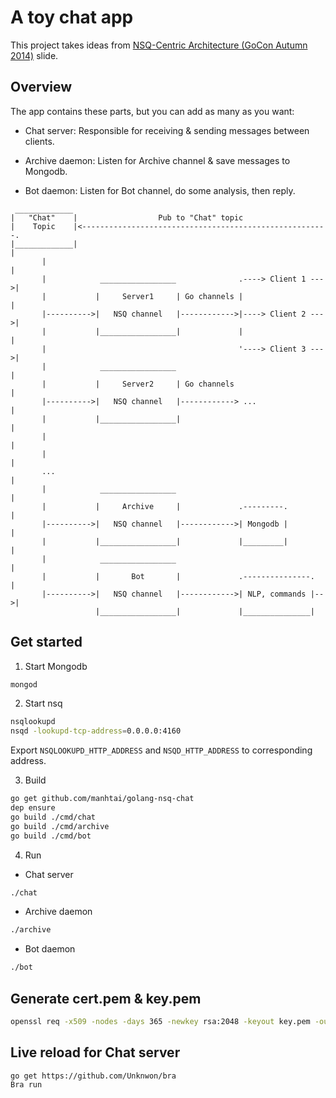 A toy chat app
==============

This project takes ideas from [NSQ-Centric Architecture (GoCon Autumn 2014)][1]
slide.

## Overview

The app contains these parts, but you can add as many as you want:

- Chat server: Responsible for receiving & sending messages between clients.

- Archive daemon: Listen for Archive channel & save messages to Mongodb.

- Bot daemon: Listen for Bot channel, do some analysis, then reply.

```
 _____________
|   "Chat"    |                  Pub to "Chat" topic
|    Topic    |<-------------------------------------------------------.
|_____________|                                                        |
       |                                                               |
       |            _________________              .----> Client 1 --->|
       |           |     Server1     | Go channels |                   |
       |---------->|   NSQ channel   |------------>|----> Client 2 --->|
       |           |_________________|             |                   |
       |                                           '----> Client 3 --->|
       |            _________________                                  |
       |           |     Server2     | Go channels                     |
       |---------->|   NSQ channel   |------------> ...                |
       |           |_________________|                                 |
       |                                                               |
       |                                                               |
       ...                                                             |
       |            _________________                                  |
       |           |     Archive     |             .---------.         |
       |---------->|   NSQ channel   |------------>| Mongodb |         |
       |           |_________________|             |_________|         |
       |            _________________                                  |
       |           |       Bot       |             .---------------.   |
       |---------->|   NSQ channel   |------------>| NLP, commands |-->|
                   |_________________|             |_______________|

```

## Get started

1. Start Mongodb

```sh
mongod
```

2. Start nsq

```sh
nsqlookupd
nsqd -lookupd-tcp-address=0.0.0.0:4160
```

Export `NSQLOOKUPD_HTTP_ADDRESS` and `NSQD_HTTP_ADDRESS` to corresponding address.

3. Build

```sh
go get github.com/manhtai/golang-nsq-chat
dep ensure
go build ./cmd/chat
go build ./cmd/archive
go build ./cmd/bot
```

4. Run

- Chat server

```sh
./chat
```

- Archive daemon

```sh
./archive
```

- Bot daemon

```sh
./bot
```

## Generate cert.pem & key.pem

```sh
openssl req -x509 -nodes -days 365 -newkey rsa:2048 -keyout key.pem -out cert.pem
```

## Live reload for Chat server

```
go get https://github.com/Unknwon/bra
Bra run
```


[1]: https://www.slideshare.net/guregu/nsqcentric-architecture-gocon-autumn-2014
